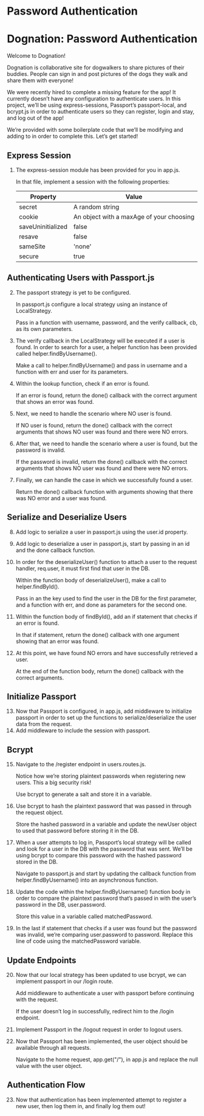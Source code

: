 # Password Authentication

# Dognation: Password Authentication
Welcome to Dognation!

Dognation is collaborative site for dogwalkers to share pictures of their buddies. People can sign in and post pictures of the dogs they walk and share them with everyone!

We were recently hired to complete a missing feature for the app! It currently doesn’t have any configuration to authenticate users. In this project, we’ll be using express-sessions, Passport’s passport-local, and bcrypt.js in order to authenticate users so they can register, login and stay, and log out of the app!

We’re provided with some boilerplate code that we’ll be modifying and adding to in order to complete this. Let’s get started!

## Express Session
1. The express-session module has been provided for you in app.js.

    In that file, implement a session with the following properties:

    | Property | Value |
    | - | - |
    | secret | A random string |
    | cookie | An object with a maxAge of your choosing |
    | saveUninitialized | false |
    | resave | false |
    | sameSite | 'none' |
    | secure | true |

## Authenticating Users with Passport.js
2. The passport strategy is yet to be configured.

    In passport.js configure a local strategy using an instance of LocalStrategy.

    Pass in a function with username, password, and the verify callback, cb, as its own parameters.
3. The verify callback in the LocalStrategy will be executed if a user is found. In order to search for a user, a helper function has been provided called helper.findByUsername().

    Make a call to helper.findByUsername() and pass in username and a function with err and user for its parameters.
4. Within the lookup function, check if an error is found.

    If an error is found, return the done() callback with the correct argument that shows an error was found.
5. Next, we need to handle the scenario where NO user is found.

    If NO user is found, return the done() callback with the correct arguments that shows NO user was found and there were NO errors.
6. After that, we need to handle the scenario where a user is found, but the password is invalid.

    If the password is invalid, return the done() callback with the correct arguments that shows NO user was found and there were NO errors.
7. Finally, we can handle the case in which we successfully found a user.

    Return the done() callback function with arguments showing that there was NO error and a user was found.

## Serialize and Deserialize Users
8. Add logic to serialize a user in passport.js using the user.id property.
9. Add logic to deserialize a user in passport.js, start by passing in an id and the done callback function.
10. In order for the deserializeUser() function to attach a user to the request handler, req.user, it must first find that user in the DB.

    Within the function body of deserializeUser(), make a call to helper.findById().

    Pass in an the key used to find the user in the DB for the first parameter, and a function with err, and done as parameters for the second one.
11. Within the function body of findById(), add an if statement that checks if an error is found.

    In that if statement, return the done() callback with one argument showing that an error was found.
12. At this point, we have found NO errors and have successfully retrieved a user.

    At the end of the function body, return the done() callback with the correct arguments.

## Initialize Passport
13. Now that Passport is configured, in app.js, add middleware to initialize passport in order to set up the functions to serialize/deserialize the user data from the request.
14. Add middleware to include the session with passport.

## Bcrypt
15. Navigate to the /register endpoint in users.routes.js.

    Notice how we’re storing plaintext passwords when registering new users. This a big security risk!

    Use bcrypt to generate a salt and store it in a variable.
16. Use bcrypt to hash the plaintext password that was passed in through the request object.

    Store the hashed password in a variable and update the newUser object to used that password before storing it in the DB.
17. When a user attempts to log in, Passport’s local strategy will be called and look for a user in the DB with the password that was sent. We’ll be using bcrypt to compare this password with the hashed password stored in the DB.

    Navigate to passport.js and start by updating the callback function from helper.findByUsername() into an asynchronous function.
18. Update the code within the helper.findByUsername() function body in order to compare the plaintext password that’s passed in with the user’s password in the DB, user.password.

    Store this value in a variable called matchedPassword.
19. In the last if statement that checks if a user was found but the password was invalid, we’re comparing user.password to password. Replace this line of code using the matchedPassword variable.

## Update Endpoints
20. Now that our local strategy has been updated to use bcrypt, we can implement passport in our /login route.

    Add middleware to authenticate a user with passport before continuing with the request.

    If the user doesn’t log in successfully, redirect him to the /login endpoint.
21. Implement Passport in the /logout request in order to logout users.
22. Now that Passport has been implemented, the user object should be available through all requests.

    Navigate to the home request, app.get("/"), in app.js and replace the null value with the user object.

## Authentication Flow
23. Now that authentication has been implemented attempt to register a new user, then log them in, and finally log them out!
